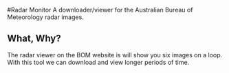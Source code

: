 #Radar Monitor
A downloader/viewer for the Australian Bureau of Meteorology radar images.

## What, Why?
The radar viewer on the BOM website is will show you six images on a loop. With this tool we can 
download and view longer periods of time.
